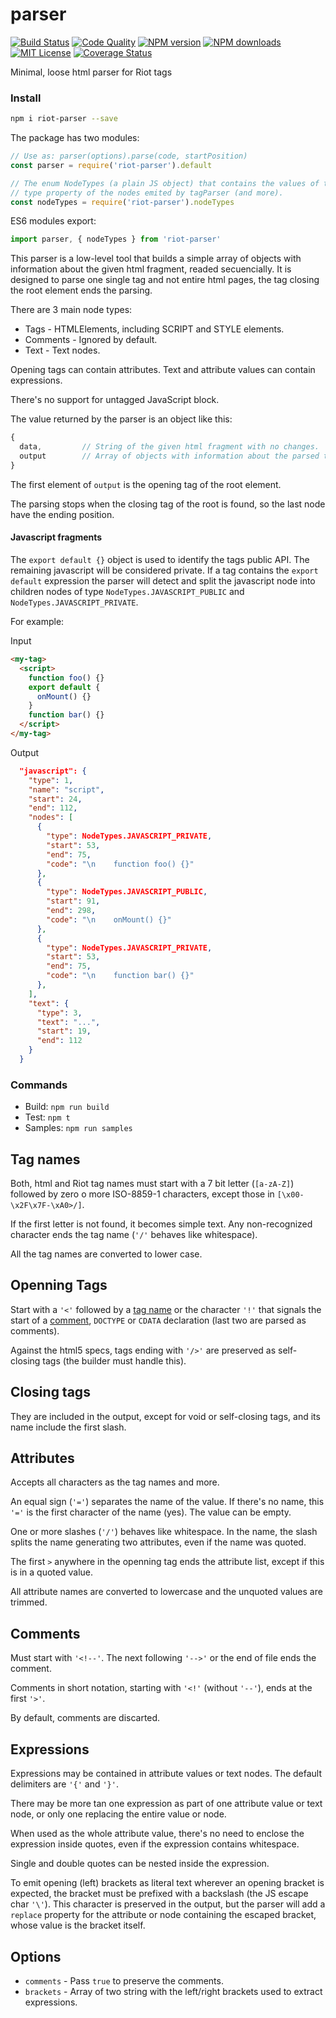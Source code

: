 # parser

[![Build Status][travis-image]][travis-url]
[![Code Quality][codeclimate-image]][codeclimate-url]
[![NPM version][npm-version-image]][npm-url]
[![NPM downloads][npm-downloads-image]][npm-url]
[![MIT License][license-image]][license-url]
[![Coverage Status][coverage-image]][coverage-url]

Minimal, loose html parser for Riot tags

### Install

```bash
npm i riot-parser --save
```

The package has two modules:

```js
// Use as: parser(options).parse(code, startPosition)
const parser = require('riot-parser').default

// The enum NodeTypes (a plain JS object) that contains the values of the
// type property of the nodes emited by tagParser (and more).
const nodeTypes = require('riot-parser').nodeTypes
```

ES6 modules export:

```js
import parser, { nodeTypes } from 'riot-parser'
```

This parser is a low-level tool that builds a simple array of objects with information about the given html fragment, readed secuencially. It is designed to parse one single tag and not entire html pages, the tag closing the root element ends the parsing.

There are 3 main node types:

* Tags - HTMLElements, including SCRIPT and STYLE elements.
* Comments - Ignored by default.
* Text - Text nodes.

Opening tags can contain attributes. Text and attribute values can contain expressions.

There's no support for untagged JavaScript block.

The value returned by the parser is an object like this:

```js
{
  data,         // String of the given html fragment with no changes.
  output        // Array of objects with information about the parsed tags.
}
```

The first element of `output` is the opening tag of the root element.

The parsing stops when the closing tag of the root is found, so the last node have the ending position.

#### Javascript fragments

The `export default {}` object is used to identify the tags public API.
The remaining javascript will be considered private.
If a tag contains the `export default` expression the parser will detect and split the javascript node into children nodes
of type `NodeTypes.JAVASCRIPT_PUBLIC` and `NodeTypes.JAVASCRIPT_PRIVATE`.

For example:

Input
```html
<my-tag>
  <script>
    function foo() {}
    export default {
      onMount() {}
    }
    function bar() {}
  </script>
</my-tag>
```
Output
```json
  "javascript": {
    "type": 1,
    "name": "script",
    "start": 24,
    "end": 112,
    "nodes": [
      {
        "type": NodeTypes.JAVASCRIPT_PRIVATE,
        "start": 53,
        "end": 75,
        "code": "\n    function foo() {}"
      },
      {
        "type": NodeTypes.JAVASCRIPT_PUBLIC,
        "start": 91,
        "end": 298,
        "code": "\n    onMount() {}"
      },
      {
        "type": NodeTypes.JAVASCRIPT_PRIVATE,
        "start": 53,
        "end": 75,
        "code": "\n    function bar() {}"
      },
    ],
    "text": {
      "type": 3,
      "text": "...",
      "start": 19,
      "end": 112
    }
  }
```

### Commands

* Build: `npm run build`
* Test: `npm t`
* Samples: `npm run samples`

## Tag names

Both, html and Riot tag names must start with a 7 bit letter (`[a-zA-Z]`) followed by zero o more ISO-8859-1 characters, except those in `[\x00-\x2F\x7F-\xA0>/]`.

If the first letter is not found, it becomes simple text.
Any non-recognized character ends the tag name (`'/'` behaves like whitespace).

All the tag names are converted to lower case.

## Openning Tags

Start with a `'<'` followed by a [tag name](#tag-names) or the character `'!'` that signals the start of a [comment](#comments), `DOCTYPE` or `CDATA` declaration (last two are parsed as comments).

Against the html5 specs, tags ending with `'/>'` are preserved as self-closing tags (the builder must handle this).

## Closing tags

They are included in the output, except for void or self-closing tags, and its name include the first slash.

## Attributes

Accepts all characters as the tag names and more.

An equal sign (`'='`) separates the name of the value. If there's no name, this `'='` is the first character of the name (yes). The value can be empty.

One or more slashes (`'/'`) behaves like whitespace. In the name, the slash splits the name generating two attributes, even if the name was quoted.

The first `>` anywhere in the openning tag ends the attribute list, except if this is in a quoted value.

All attribute names are converted to lowercase and the unquoted values are trimmed.

## Comments

Must start with `'<!--'`. The next following `'-->'` or the end of file ends the comment.

Comments in short notation, starting with `'<!'` (without `'--'`), ends at the first `'>'`.

By default, comments are discarted.

## Expressions

Expressions may be contained in attribute values or text nodes.
The default delimiters are `'{'` and `'}'`.

There may be more tan one expression as part of one attribute value or text node, or only one replacing the entire value or node.

When used as the whole attribute value, there's no need to enclose the expression inside quotes, even if the expression contains whitespace.

Single and double quotes can be nested inside the expression.

To emit opening (left) brackets as literal text wherever an opening bracket is expected, the bracket must be prefixed with a backslash (the JS escape char `'\'`).
This character is preserved in the output, but the parser will add a `replace` property for the attribute or node containing the escaped bracket, whose value is the bracket itself.

## Options

* `comments` - Pass `true` to preserve the comments.
* `brackets` - Array of two string with the left/right brackets used to extract expressions.

[travis-image]:https://img.shields.io/travis/riot/parser.svg?style=flat-square
[travis-url]:https://travis-ci.org/riot/parser

[license-image]:http://img.shields.io/badge/license-MIT-000000.svg?style=flat-square
[license-url]:LICENSE.txt

[npm-version-image]:http://img.shields.io/npm/v/riot-parser.svg?style=flat-square
[npm-downloads-image]:http://img.shields.io/npm/dm/riot-parser.svg?style=flat-square
[npm-url]:https://npmjs.org/package/riot-parser

[coverage-image]:https://img.shields.io/coveralls/riot/parser/master.svg?style=flat-square
[coverage-url]:https://coveralls.io/r/riot/parser/?branch=master

[codeclimate-image]:https://api.codeclimate.com/v1/badges/5db4f1c96a43e3736cf0/maintainability
[codeclimate-url]:https://codeclimate.com/github/riot/parser

